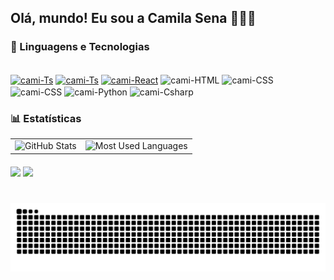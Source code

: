 ## Olá, mundo! Eu sou a Camila Sena 👩🏻‍💻

<!-- **`Desenvolvedora FullStack`** -->

### 🤖 Linguagens e Tecnologias

<div style="display: inline_block"><br>
  <a href="https://262.ecma-international.org/14.0/"><img align="center" alt="cami-Ts" height="30" width="40" src="https://cdn.jsdelivr.net/gh/devicons/devicon@latest/icons/javascript/javascript-original.svg"></a>
  <a href="https://www.typescriptlang.org/"><img align="center" alt="cami-Ts" height="30" width="40" src="https://cdn.jsdelivr.net/gh/devicons/devicon@latest/icons/typescript/typescript-original.svg"></a>
  <a href="https://react.dev/"><img align="center" alt="cami-React" height="30" width="40" src="https://cdn.jsdelivr.net/gh/devicons/devicon@latest/icons/react/react-original.svg"></a>
  <img align="center" alt="cami-HTML" height="30" width="40" src="https://cdn.jsdelivr.net/gh/devicons/devicon@latest/icons/html5/html5-original.svg">
  <img align="center" alt="cami-CSS" height="30" width="40" src="https://cdn.jsdelivr.net/gh/devicons/devicon@latest/icons/css3/css3-original.svg">
  <img align="center" alt="cami-CSS" height="30" width="40" src="https://cdn.jsdelivr.net/gh/devicons/devicon@latest/icons/tailwindcss/tailwindcss-original.svg">
  <img align="center" alt="cami-Python" height="30" width="40" src="https://cdn.jsdelivr.net/gh/devicons/devicon@latest/icons/python/python-original.svg">
  <img align="center" alt="cami-Csharp" height="30" width="40" src="https://cdn.jsdelivr.net/gh/devicons/devicon@latest/icons/csharp/csharp-original.svg">
</div>

### 📊 Estatísticas

<table>
  <tr>
    <td>
      <img 
        alt="GitHub Stats" 
        height="180" 
        src="https://github-readme-stats.vercel.app/api?username=camilasena-a&show_icons=true&theme=tokyonight&include_all_commits=true&locale=pt-br" 
      />
    </td>
    <td>
      <img 
        alt="Most Used Languages" 
        height="181" 
        src="https://github-readme-stats.vercel.app/api/top-langs/?username=camilasena-a&theme=tokyonight&layout=compact&custom_title=Tecnologias&langs_count=9" 
      />
    </td>
  </tr>
</table>

<div style="margin-top: 20px;">
  <a href = "mailto:camilasenaraujo@gmail.com"><img src="https://img.shields.io/badge/-Gmail-%23333?style=for-the-badge&logo=gmail&logoColor=white" target="_blank"></a>
  <a href="https://www.linkedin.com/in/camila-ara%C3%BAjo-994118204/" target="_blank"><img src="https://img.shields.io/badge/-LinkedIn-%230077B5?style=for-the-badge&logo=linkedin&logoColor=white" target="_blank"></a> 
</div>

#

<picture>
  <source media="(prefers-color-scheme: dark)" srcset="https://raw.githubusercontent.com/camilasena-a/camilasena-a/output/github-contribution-grid-snake-dark.svg">
  <source media="(prefers-color-scheme: light)" srcset="https://raw.githubusercontent.com/camilasena-a/camilasena-a/output/github-contribution-grid-snake-dark.svg">
  <img align="center" alt="github contribution grid snake animation" src="https://raw.githubusercontent.com/camilasena-a/camilasena-a/output/github-contribution-grid-snake.svg">
</picture>
